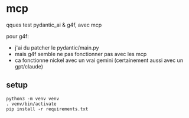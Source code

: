 # mcp

qques test pydantic_ai & g4f, avec mcp

pour g4f:

- j'ai du patcher le pydantic/main.py
- mais g4f semble ne pas fonctionner pas avec les mcp
- ca fonctionne nickel avec un vrai gemini (certainement aussi avec un gpt/claude)


## setup

    python3 -m venv venv
    . venv/bin/activate
    pip install -r requirements.txt
